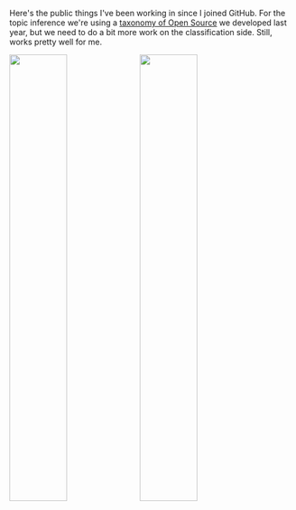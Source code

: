 Here's the public things I've been working in since I joined GitHub. For the topic inference we're using a [taxonomy of Open Source](https://quine.sh/repoverse) we developed last year, but we need to do a bit more work on the classification side. Still, works pretty well for me.

<p float="center">
<img src="https://stats.quine.sh/a1x/languages-over-time?theme=dark", width="45%">
<img src="https://stats.quine.sh/a1x/topics-over-time?theme=dark", width="45%">
</p>
